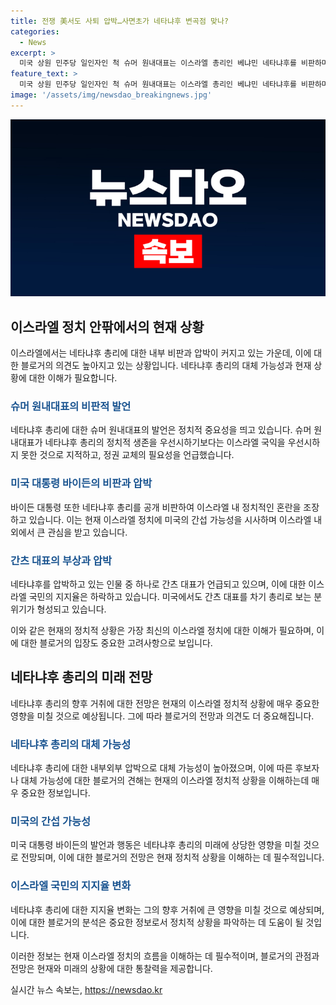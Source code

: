 ```yaml
---
title: 전쟁 美서도 사퇴 압박…사면초가 네타냐후 변곡점 맞나?
categories:
  - News
excerpt: >
  미국 상원 민주당 일인자인 척 슈머 원내대표는 이스라엘 총리인 베냐민 네타냐후를 비판하며 정권 교체가 필요하다고 언급했다. 네타냐후의 가자지구 전쟁 지지와 인질 협상 지지가 약화되고 있으며, 미국 대통령 조 바이든도 네타냐후에 대한 비판을 공개했다. 이에 네타냐후 총리의 향후 정치적 거취가 논란을 빚고 있으며, 이에 따른 라이벌 간츠 대표의 부상과 외부 압력으로 네타냐후 총리의 고립이 심화되고 있다. 미국 내 이스라엘의 위상이 추락하고 있는 상황을 반영하는 것으로 보인다.
feature_text: >
  미국 상원 민주당 일인자인 척 슈머 원내대표는 이스라엘 총리인 베냐민 네타냐후를 비판하며 정권 교체가 필요하다고 언급했다. 네타냐후의 가자지구 전쟁 지지와 인질 협상 지지가 약화되고 있으며, 미국 대통령 조 바이든도 네타냐후에 대한 비판을 공개했다. 이에 네타냐후 총리의 향후 정치적 거취가 논란을 빚고 있으며, 이에 따른 라이벌 간츠 대표의 부상과 외부 압력으로 네타냐후 총리의 고립이 심화되고 있다. 미국 내 이스라엘의 위상이 추락하고 있는 상황을 반영하는 것으로 보인다.
image: '/assets/img/newsdao_breakingnews.jpg'
---
```


<p><img src="/assets/img/newsdao_breakingnews.jpg" alt="implanttips 속보" /></p>

<h2 data-ke-size="size26">이스라엘 정치 안팎에서의 현재 상황</h2>

<p data-ke-size="size16">이스라엘에서는 네타냐후 총리에 대한 내부 비판과 압박이 커지고 있는 가운데, 이에 대한 블로거의 의견도 높아지고 있는 상황입니다. 네타냐후 총리의 대체 가능성과 현재 상황에 대한 이해가 필요합니다.</p>

<h3><b><span style="color: #1a5490;">슈머 원내대표의 비판적 발언</span></b></h3>

<p data-ke-size="size16">네타냐후 총리에 대한 슈머 원내대표의 발언은 정치적 중요성을 띄고 있습니다. 슈머 원내대표가 네타냐후 총리의 정치적 생존을 우선시하기보다는 이스라엘 국익을 우선시하지 못한 것으로 지적하고, 정권 교체의 필요성을 언급했습니다.</p>

<h3><b><span style="color: #1a5490;">미국 대통령 바이든의 비판과 압박</span></b></h3>

<p data-ke-size="size16">바이든 대통령 또한 네타냐후 총리를 공개 비판하여 이스라엘 내 정치적인 혼란을 조장하고 있습니다. 이는 현재 이스라엘 정치에 미국의 간섭 가능성을 시사하며 이스라엘 내외에서 큰 관심을 받고 있습니다.</p>

<h3><b><span style="color: #1a5490;">간츠 대표의 부상과 압박</span></b></h3>

<p data-ke-size="size16">네타냐후를 압박하고 있는 인물 중 하나로 간츠 대표가 언급되고 있으며, 이에 대한 이스라엘 국민의 지지율은 하락하고 있습니다. 미국에서도 간츠 대표를 차기 총리로 보는 분위기가 형성되고 있습니다.</p>

<p>이와 같은 현재의 정치적 상황은 가장 최신의 이스라엘 정치에 대한 이해가 필요하며, 이에 대한 블로거의 입장도 중요한 고려사항으로 보입니다. </p>

<h2 data-ke-size="size26">네타냐후 총리의 미래 전망</h2>

<p data-ke-size="size16">네타냐후 총리의 향후 거취에 대한 전망은 현재의 이스라엘 정치적 상황에 매우 중요한 영향을 미칠 것으로 예상됩니다. 그에 따라 블로거의 전망과 의견도 더 중요해집니다. </p>

<h3><b><span style="color: #1a5490;">네타냐후 총리의 대체 가능성</span></b></h3>

<p data-ke-size="size16">네타냐후 총리에 대한 내부외부 압박으로 대체 가능성이 높아졌으며, 이에 따른 후보자나 대체 가능성에 대한 블로거의 견해는 현재의 이스라엘 정치적 상황을 이해하는데 매우 중요한 정보입니다.</p>

<h3><b><span style="color: #1a5490;">미국의 간섭 가능성</span></b></h3>

<p data-ke-size="size16">미국 대통령 바이든의 발언과 행동은 네타냐후 총리의 미래에 상당한 영향을 미칠 것으로 전망되며, 이에 대한 블로거의 전망은 현재 정치적 상황을 이해하는 데 필수적입니다.</p>

<h3><b><span style="color: #1a5490;">이스라엘 국민의 지지율 변화</span></b></h3>

<p data-ke-size="size16">네타냐후 총리에 대한 지지율 변화는 그의 향후 거취에 큰 영향을 미칠 것으로 예상되며, 이에 대한 블로거의 분석은 중요한 정보로서 정치적 상황을 파악하는 데 도움이 될 것입니다.</p>

<p>이러한 정보는 현재 이스라엘 정치의 흐름을 이해하는 데 필수적이며, 블로거의 관점과 전망은 현재와 미래의 상황에 대한 통찰력을 제공합니다.</p>
실시간 뉴스 속보는, <a href="https://newsdao.kr" rel="dofollow">https://newsdao.kr</a>


